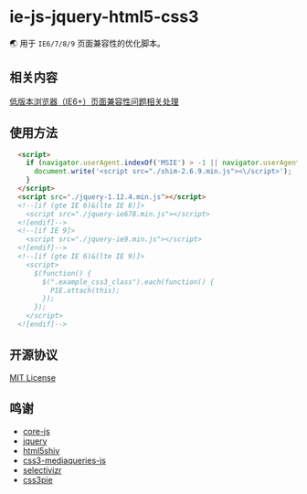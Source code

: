 # ie-js-jquery-html5-css3

🌏 用于 `IE6/7/8/9` 页面兼容性的优化脚本。

## 相关内容

[低版本浏览器（IE6+）页面兼容性问题相关处理](https://zixizixi.cn/low-version-browser-page-compatibility)

## 使用方法

```html
  <script>
    if (navigator.userAgent.indexOf('MSIE') > -1 || navigator.userAgent.indexOf('rv:11') > -1) {
      document.write('<script src="./shim-2.6.9.min.js"><\/script>');
    }
  </script>
  <script src="./jquery-1.12.4.min.js"></script>
  <!--[if (gte IE 6)&(lte IE 8)]>
    <script src="./jquery-ie678.min.js"></script>
  <![endif]-->
  <!--[if IE 9]>
    <script src="./jquery-ie9.min.js"></script>
  <![endif]-->
  <!--[if (gte IE 6)&(lte IE 9)]>
    <script>
      $(function() {
        $(".example_css3_class").each(function() {
          PIE.attach(this);
        });
      });
    </script>
  <![endif]-->
```

## 开源协议

[MIT License](https://opensource.org/licenses/MIT)

## 鸣谢

* [core-js](https://github.com/zloirock/core-js)
* [jquery](https://github.com/jquery/jquery)
* [html5shiv](https://github.com/aFarkas/html5shiv)
* [css3-mediaqueries-js](https://github.com/iTanken/css3-mediaqueries-js)
* [selectivizr](https://github.com/keithclark/selectivizr)
* [css3pie](https://github.com/lojjic/PIE)
